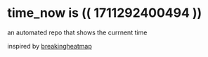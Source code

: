 # time_now is (( 1711292400494 ))

an automated repo that shows the currnent time

inspired by [breakingheatmap](https://github.com/breakingheatmap/breakingheatmap)